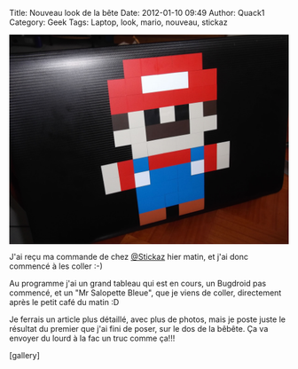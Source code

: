 Title: Nouveau look de la bête
Date: 2012-01-10 09:49
Author: Quack1
Category: Geek
Tags: Laptop, look, mario, nouveau, stickaz

<div align=center><a href="static/upload/stickaz1.jpg"><img src="upload/stickaz1.jpg" width="600" align=center /></a></div>

J'ai reçu ma commande de chez [@Stickaz][] hier matin, et j'ai donc
commencé à les coller :-)

Au programme j'ai un grand tableau qui est en cours, un Bugdroid pas commencé, et un "Mr Salopette Bleue", que je viens de coller, directement après le petit café du matin :D

Je ferrais un article plus détaillé, avec plus de photos, mais je poste juste le résultat du premier que j'ai fini de poser, sur le dos de la bêbête. Ça va envoyer du lourd à la fac un truc comme ça!!!

[gallery]

  [@Stickaz]: https://twitter.com/#!/stickaz "@Stickaz"
